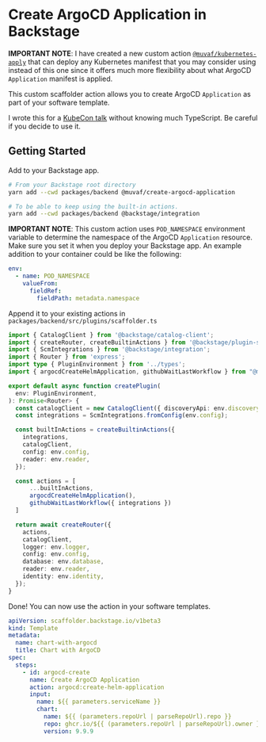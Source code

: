# Create ArgoCD Application in Backstage

**IMPORTANT NOTE**: I have created a new custom action 
[`@muvaf/kubernetes-apply`](https://github.com/muvaf/kubernetes-apply)
that can deploy any Kubernetes manifest that you may consider using instead of
this one since it offers much more flexibility about what ArgoCD `Application`
manifest is applied.

This custom scaffolder action allows you to create ArgoCD `Application` as part
of your software template.

I wrote this for a [KubeCon talk](https://kccncna2022.sched.com/event/b0d8e5d397fe9a2e61ff0434524d3af2) without knowing much TypeScript. Be careful if
you decide to use it.

## Getting Started

Add to your Backstage app.
```bash
# From your Backstage root directory
yarn add --cwd packages/backend @muvaf/create-argocd-application
```
```bash
# To be able to keep using the built-in actions.
yarn add --cwd packages/backend @backstage/integration
```

**IMPORTANT NOTE**: This custom action uses `POD_NAMESPACE` environment variable
to determine the namespace of the ArgoCD `Application` resource. Make sure you
set it when you deploy your Backstage app. An example addition to your container
could be like the following:
```yaml
env:
  - name: POD_NAMESPACE
    valueFrom:
      fieldRef:
        fieldPath: metadata.namespace
```

Append it to your existing actions in `packages/backend/src/plugins/scaffolder.ts`
```typescript
import { CatalogClient } from '@backstage/catalog-client';
import { createRouter, createBuiltinActions } from '@backstage/plugin-scaffolder-backend';
import { ScmIntegrations } from '@backstage/integration';
import { Router } from 'express';
import type { PluginEnvironment } from '../types';
import { argocdCreateHelmApplication, githubWaitLastWorkflow } from "@muvaf/create-argocd-application";

export default async function createPlugin(
  env: PluginEnvironment,
): Promise<Router> {
  const catalogClient = new CatalogClient({ discoveryApi: env.discovery });
  const integrations = ScmIntegrations.fromConfig(env.config);

  const builtInActions = createBuiltinActions({
    integrations,
    catalogClient,
    config: env.config,
    reader: env.reader,
  });

  const actions = [
      ...builtInActions,
      argocdCreateHelmApplication(),
      githubWaitLastWorkflow({ integrations })
  ]

  return await createRouter({
    actions,
    catalogClient,
    logger: env.logger,
    config: env.config,
    database: env.database,
    reader: env.reader,
    identity: env.identity,
  });
}
```

Done! You can now use the action in your software templates.
```yaml
apiVersion: scaffolder.backstage.io/v1beta3
kind: Template
metadata:
  name: chart-with-argocd
  title: Chart with ArgoCD
spec:
  steps:
    - id: argocd-create
      name: Create ArgoCD Application
      action: argocd:create-helm-application
      input:
        name: ${{ parameters.serviceName }}
        chart:
          name: ${{ (parameters.repoUrl | parseRepoUrl).repo }}
          repo: ghcr.io/${{ (parameters.repoUrl | parseRepoUrl).owner }}
          version: 9.9.9
```